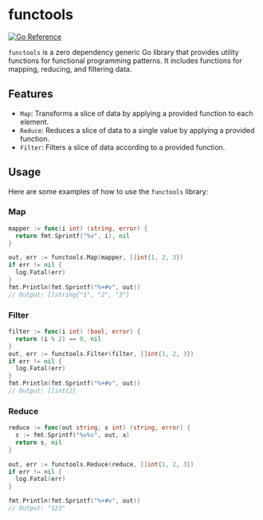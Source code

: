 # functools

[![Go Reference](https://pkg.go.dev/badge/github.com/serverhorror/functools.svg)](https://pkg.go.dev/github.com/serverhorror/functools)

`functools` is a zero dependency generic Go library that provides utility functions for functional programming patterns.
It includes functions for mapping, reducing, and filtering data.

## Features

- `Map`: Transforms a slice of data by applying a provided function to each element.
- `Reduce`: Reduces a slice of data to a single value by applying a provided function.
- `Filter`: Filters a slice of data according to a provided function.

## Usage

Here are some examples of how to use the `functools` library:

### Map

```go
mapper := func(i int) (string, error) {
  return fmt.Sprintf("%v", i), nil
}

out, err := functools.Map(mapper, []int{1, 2, 3})
if err != nil {
  log.Fatal(err)
}
fmt.Println(fmt.Sprintf("%+#v", out))
// Output: []string{"1", "2", "3"}
```

### Filter

```go
filter := func(i int) (bool, error) {
  return (i % 2) == 0, nil
}
out, err := functools.Filter(filter, []int{1, 2, 3})
if err != nil {
  log.Fatal(err)
}
fmt.Println(fmt.Sprintf("%+#v", out))
// Output: []int{2}
```

### Reduce

```go
reduce := func(out string, x int) (string, error) {
  s := fmt.Sprintf("%v%v", out, x)
  return s, nil
}

out, err := functools.Reduce(reduce, []int{1, 2, 3})
if err != nil {
  log.Fatal(err)
}

fmt.Println(fmt.Sprintf("%+#v", out))
// Output: "123"
```
